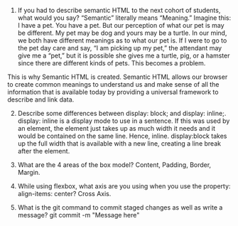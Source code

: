 1. If you had to describe semantic HTML to the next cohort of students, what would you say?
“Semantic” literally means “Meaning.” 
Imagine this: I have a pet. You have a pet.
But our perception of what our pet is may be different. My pet may be dog and yours may be a turtle. In our mind, we both have different meanings as to what our pet is. 
If I were to go to the pet day care and say, “I am picking up my pet,” the attendant may give me a “pet,” but it is possible she gives me a turtle, pig, or a hamster since there are different kinds of pets. This becomes a problem.

This is why Semantic HTML is created. Semantic HTML allows our browser to create common meanings to understand us and make sense of all the information that is available today by providing a universal framework to describe and link data. 

2. Describe some differences between display: block; and display: inline;.
display: inline is a display mode to use in a sentence. If this was used by an element, the element just takes up as much width it needs and it would be contained on the same line. Hence, inline.
display:block takes up the full width that is available with a new line, creating a line break after the element.

3. What are the 4 areas of the box model?
Content, Padding, Border, Margin.

4. While using flexbox, what axis are you using when you use the property: align-items: center?
Cross Axis.

5. What is the git command to commit staged changes as well as write a message?
git commit -m "Message here"

